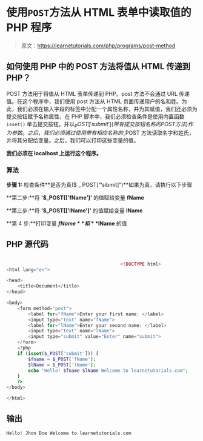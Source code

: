 # 使用`POST`方法从 HTML 表单中读取值的 PHP 程序

> 原文：<https://learnetutorials.com/php/programs/post-method>

## 如何使用 PHP 中的 POST 方法将值从 HTML 传递到 PHP？

POST 方法用于将值从 HTML 表单传递到 PHP。post 方法不会通过 URL 传递值。在这个程序中，我们使用 post 方法从 HTML 页面传递用户的名和姓。为此，我们必须在输入字段的标签中分配一个属性名称，并为其赋值，我们还必须为提交按钮赋予名称属性，在 PHP 脚本中，我们必须检查条件是使用内置函数`isset()` 单击提交按钮，并以$_POST['submit'](带有提交按钮名称的 POST 方法)作为参数。之后，我们必须通过使用带有相应名称的$_POST 方法读取名字和姓氏，并将其分配给变量。之后，我们可以打印这些变量的值。

**我们必须在 localhost 上运行这个程序。**

### 算法

**步骤 1:** 检查条件**是否为真($ _ POST[“‘sibmit]”)**如果为真，请执行以下步骤

**第二步:**将 **'$_POST[['fName']'** 的值赋给变量 **fName**

**第三步:**将 **'$_POST[['lName']'** 的值赋给变量 **lName**

**第 4 步:**打印变量 **$fName** 和 **$lName** 的值

## PHP 源代码

```php

                                          <!DOCTYPE html>
<html lang="en">

<head>
    <title>Document</title>
</head>

<body>
    <form method="post">
        <label for="fName">Enter your first name: </label>
        <input type="text" name="fName">
        <label for="lName">Enter your second name: </label>
        <input type="text" name="lName">
        <input type="submit" value="Enter" name="submit">
    </form>
    <?php
    if (isset($_POST['submit'])) {
        $fname = $_POST['fName'];
        $lName = $_POST['lName'];
        echo "Hello! $fname $lName Welcome to learnetutorials.com";
    }
    ?>
</body>

</html>

```

## 输出

```php
Hello! Jhon Doe Welcome to learnetutorials.com
```